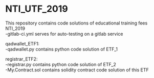 # NTI_UTF_2019  
This repository contains code solutions of educational training fees NTI_2019  
-gitlab-ci.yml serves for auto-testing on a gitlab service

qadwallet_ETF1:  
-qadwallet.py contains python code solution of ETF_1

registrar_ETF2:  
-registrar.py contains python code solution of ETF_2  
-My.Contract.sol contains solidity contract code solution of this ETF
